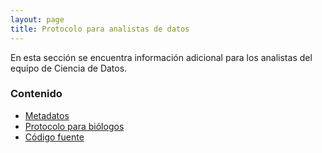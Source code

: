 ```yaml
---
layout: page
title: Protocolo para analistas de datos
---
```


En esta sección se encuentra información adicional para los analistas del equipo de Ciencia de Datos.

### Contenido

- [Metadatos](metadatos.html)
- [Protocolo para biólogos](../../index.html)
- [Código fuente](https://github.com/IslasGECI/datos_en_excel)